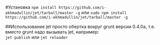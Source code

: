 #Установка
`npm install https://github.com/i-akhmadullin/jet/tarball/master -g`
или 
`sudo npm install https://github.com/i-akhmadullin/jet/tarball/master -g`

##Использование
jet просто обертка вокруг grunt версии 0.4.0a, т.е. вместо grunt надо вызывать jet, например:  
`jet publish` или `jet reloader`
